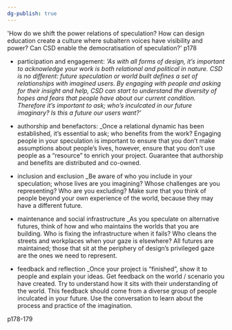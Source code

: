 ```yaml
---
dg-publish: true
---
```

'How do we shift the power relations of speculation? How can design education create a culture where subaltern voices have visibility and power? Can CSD enable the democratisation of speculation?' p178

- participation and engagement:
	_'As with all forms of design, it’s important to acknowledge your work is both relational and political in nature. CSD is no different: future speculation or world built defines a set of relationships with imagined users. By engaging with people and asking for their insight and help, CSD can start to understand the diversity of hopes and fears that people have about our current condition. Therefore it’s important to ask; who’s inculcated in our future imaginary? Is this a future our users want?'_
	
- authorship and benefactors:
	_Once a relational dynamic has been established, it’s essential to ask; who benefits from the work? Engaging people in your speculation is important to ensure that you don’t make assumptions about people’s lives, however, ensure that you don’t use people as a “resource” to enrich your project. Guarantee that authorship and benefits are distributed and co-owned.
	
- inclusion and exclusion 
	_Be aware of who you include in your speculation; whose lives are you imagining? Whose challenges are you representing? Who are you excluding? Make sure that you think of people beyond your own experience of the world, because they may have a different future.
	
- maintenance and social infrastructure
	_As you speculate on alternative futures, think of how and who maintains the worlds that you are building. Who is fixing the infrastructure when it fails? Who cleans the streets and workplaces when your gaze is elsewhere? All futures are maintained; those that sit at the periphery of design’s privileged gaze are the ones we need to represent.
	
- feedback and reflection 
	_Once your project is “finished”, show it to people and explain your ideas. Get feedback on the world / scenario you have created. Try to understand how it sits with their understanding of the world. This feedback should come from a diverse group of people inculcated in your future. Use the conversation to learn about the process and practice of the imagination.
	
p178-179